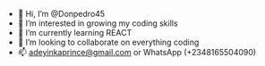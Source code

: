 - 👋 Hi, I’m @Donpedro45
- 👀 I’m interested in growing my coding skills
- 🌱 I’m currently learning REACT
- 💞️ I’m looking to collaborate on everything coding
- 📫 adeyinkaprince@gmail.com or WhatsApp (+2348165504090)

<!---
Donpedro45/Donpedro45 is a ✨ special ✨ repository because its `README.md` (this file) appears on your GitHub profile.
You can click the Preview link to take a look at your changes.
--->
